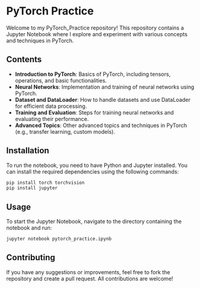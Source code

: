 
# PyTorch Practice

Welcome to my PyTorch_Practice repository! This repository contains a Jupyter Notebook where I explore and experiment with various concepts and techniques in PyTorch.

## Contents

- **Introduction to PyTorch**: Basics of PyTorch, including tensors, operations, and basic functionalities.
- **Neural Networks**: Implementation and training of neural networks using PyTorch.
- **Dataset and DataLoader**: How to handle datasets and use DataLoader for efficient data processing.
- **Training and Evaluation**: Steps for training neural networks and evaluating their performance.
- **Advanced Topics**: Other advanced topics and techniques in PyTorch (e.g., transfer learning, custom models).

## Installation

To run the notebook, you need to have Python and Jupyter installed. You can install the required dependencies using the following commands:

```bash
pip install torch torchvision
pip install jupyter
```

## Usage

To start the Jupyter Notebook, navigate to the directory containing the notebook and run:

```bash
jupyter notebook pytorch_practice.ipynb
```

## Contributing

If you have any suggestions or improvements, feel free to fork the repository and create a pull request. All contributions are welcome!

